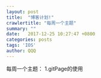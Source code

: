 ```yaml
---
layout: post
title:  "博客计划!"
crawlertitle: "每周一个主题"
summary: ""
date:   2017-12-25 10:27:47 +0800
categories: posts
tags: 'IOS'
author: QQQ
---
```


每周一个主题：
1.gitPage的使用
